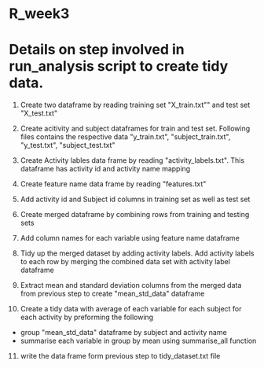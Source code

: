# R_week3

# Details on step involved in run_analysis script to create tidy data.

1. Create two dataframe by reading training set "X_train.txt"" and test set "X_test.txt"

2. Create acitivity and subject dataframes for train and test set. Following files contains the respective data "y_train.txt", "subject_train.txt", "y_test.txt", "subject_test.txt"

3. Create Activity lables data frame by reading "activity_labels.txt". This dataframe has activity id and activity name mapping

4. Create  feature name data frame by reading "features.txt"

5. Add activity id and Subject id columns in training set as well as test set

6. Create merged dataframe by combining rows from training and testing sets

7. Add column names for each variable using feature name dataframe

8. Tidy up the merged dataset by adding activity labels. Add activity labels to each row by merging the combined data set with activity label dataframe

9. Extract mean and standard deviation columns from the merged data from previous step to create "mean_std_data" dataframe

10. Create a tidy data with average of each variable for each subject for each activity by preforming the following
 - group "mean_std_data" dataframe by subject and activity name
 - summarise each variable in group by mean using summarise_all function 

11. write the data frame form previous step to tidy_dataset.txt file
